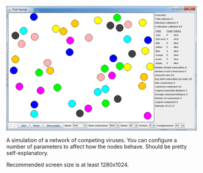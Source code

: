 ![Screenshot](https://github.com/IceCreamYou/ViralSpread/raw/master/ViralSpread.png)

A simulation of a network of competing viruses. You can configure a number of
parameters to affect how the nodes behave. Should be pretty self-explanatory.

Recommended screen size is at least 1280x1024.